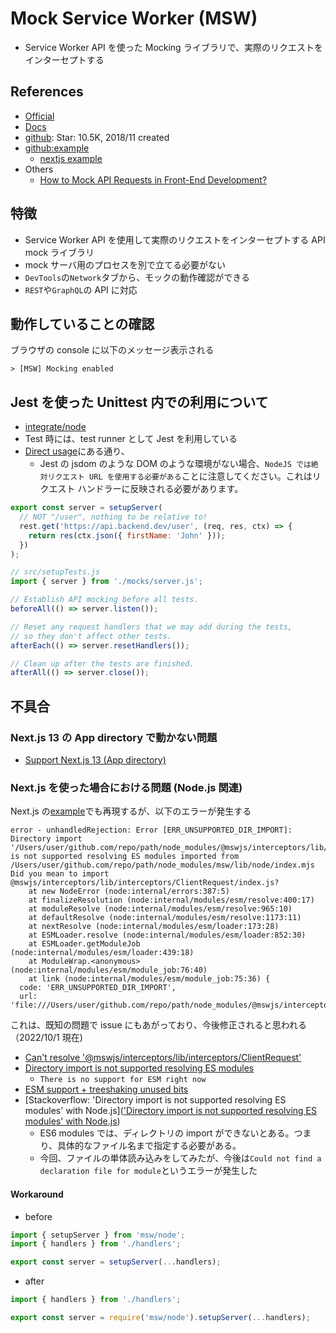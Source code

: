 # Mock Service Worker (MSW)

- Service Worker API を使った Mocking ライブラリで、実際のリクエストをインターセプトする

## References

- [Official](https://mswjs.io/)
- [Docs](https://mswjs.io/docs/getting-started/install)
- [github](https://github.com/mswjs/msw): Star: 10.5K, 2018/11 created
- [github:example](https://github.com/mswjs/examples)
  - [nextjs example](https://github.com/vercel/next.js/tree/canary/examples/with-msw)
- Others
  - [How to Mock API Requests in Front-End Development?](https://www.codit.eu/blog/how-to-mock-api-requests-in-front-end-development/)

## 特徴

- Service Worker API を使用して実際のリクエストをインターセプトする API mock ライブラリ
- mock サーバ用のプロセスを別で立てる必要がない
- `DevTools`の`Network`タブから、モックの動作確認ができる
- `REST`や`GraphQL`の API に対応

## 動作していることの確認

ブラウザの console に以下のメッセージ表示される

```
> [MSW] Mocking enabled
```

## Jest を使った Unittest 内での利用について

- [integrate/node](https://mswjs.io/docs/getting-started/integrate/node)
- Test 時には、test runner として Jest を利用している
- [Direct usage](https://mswjs.io/docs/getting-started/integrate/node#direct-usage)にある通り、
  - Jest の jsdom のような DOM のような環境がない場合、`NodeJS では絶対リクエスト URL を使用する必要がある`ことに注意してください。これはリクエスト ハンドラーに反映される必要があります。

```js
export const server = setupServer(
  // NOT "/user", nothing to be relative to!
  rest.get('https://api.backend.dev/user', (req, res, ctx) => {
    return res(ctx.json({ firstName: 'John' }));
  })
);
```

```js
// src/setupTests.js
import { server } from './mocks/server.js';

// Establish API mocking before all tests.
beforeAll(() => server.listen());

// Reset any request handlers that we may add during the tests,
// so they don't affect other tests.
afterEach(() => server.resetHandlers());

// Clean up after the tests are finished.
afterAll(() => server.close());
```

## 不具合

### Next.js 13 の App directory で動かない問題

- [Support Next.js 13 (App directory) ](https://github.com/mswjs/msw/issues/1644)

### Next.js を使った場合における問題 (Node.js 関連)

Next.js の[example](https://github.com/vercel/next.js/tree/canary/examples/with-msw)でも再現するが、以下のエラーが発生する

```
error - unhandledRejection: Error [ERR_UNSUPPORTED_DIR_IMPORT]: Directory import '/Users/user/github.com/repo/path/node_modules/@mswjs/interceptors/lib/interceptors/ClientRequest' is not supported resolving ES modules imported from /Users/user/github.com/repo/path/node_modules/msw/lib/node/index.mjs
Did you mean to import @mswjs/interceptors/lib/interceptors/ClientRequest/index.js?
    at new NodeError (node:internal/errors:387:5)
    at finalizeResolution (node:internal/modules/esm/resolve:400:17)
    at moduleResolve (node:internal/modules/esm/resolve:965:10)
    at defaultResolve (node:internal/modules/esm/resolve:1173:11)
    at nextResolve (node:internal/modules/esm/loader:173:28)
    at ESMLoader.resolve (node:internal/modules/esm/loader:852:30)
    at ESMLoader.getModuleJob (node:internal/modules/esm/loader:439:18)
    at ModuleWrap.<anonymous> (node:internal/modules/esm/module_job:76:40)
    at link (node:internal/modules/esm/module_job:75:36) {
  code: 'ERR_UNSUPPORTED_DIR_IMPORT',
  url: 'file:///Users/user/github.com/repo/path/node_modules/@mswjs/interceptors/lib/interceptors/ClientRequest'
```

これは、既知の問題で issue にもあがっており、今後修正されると思われる（2022/10/1 現在)

- [Can't resolve '@mswjs/interceptors/lib/interceptors/ClientRequest'](https://github.com/mswjs/msw/issues/1267)
- [Directory import is not supported resolving ES modules](https://github.com/mswjs/msw/issues/1201)
  - `There is no support for ESM right now`
- [ESM support + treeshaking unused bits](https://github.com/mswjs/msw/issues/1384)
- [Stackoverflow: 'Directory import is not supported resolving ES modules' with Node.js](['Directory import is not supported resolving ES modules' with Node.js](https://stackoverflow.com/questions/64453859/directory-import-is-not-supported-resolving-es-modules-with-node-js))
  - ES6 modules では、ディレクトリの import ができないとある。つまり、具体的なファイル名まで指定する必要がある。
  - 今回、ファイルの単体読み込みをしてみたが、今後は`Could not find a declaration file for module`というエラーが発生した

#### Workaround

- before

```ts
import { setupServer } from 'msw/node';
import { handlers } from './handlers';

export const server = setupServer(...handlers);
```

- after

```ts
import { handlers } from './handlers';

export const server = require('msw/node').setupServer(...handlers);
```
